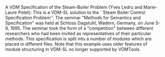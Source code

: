 A VDM Specification of the Steam-Boiler Problem (Yves Ledru and Marie-Laure Potet): 
This is a VDM-SL solution to the ``Steam Boiler Control Specification Problem''. The seminar "Methods for Semantics and Specification" was held at Schloss Dagstuhl, Wadern, Germany, on June 5-9, 1995. The seminar took the form of a "competition" between different researchers who had been invited as representatives of their particular methods. This specification is split into a number of modules which are placed in different files. Note that this example uses older features of module structuring in VDM-SL no longer supported by VDMTools.
